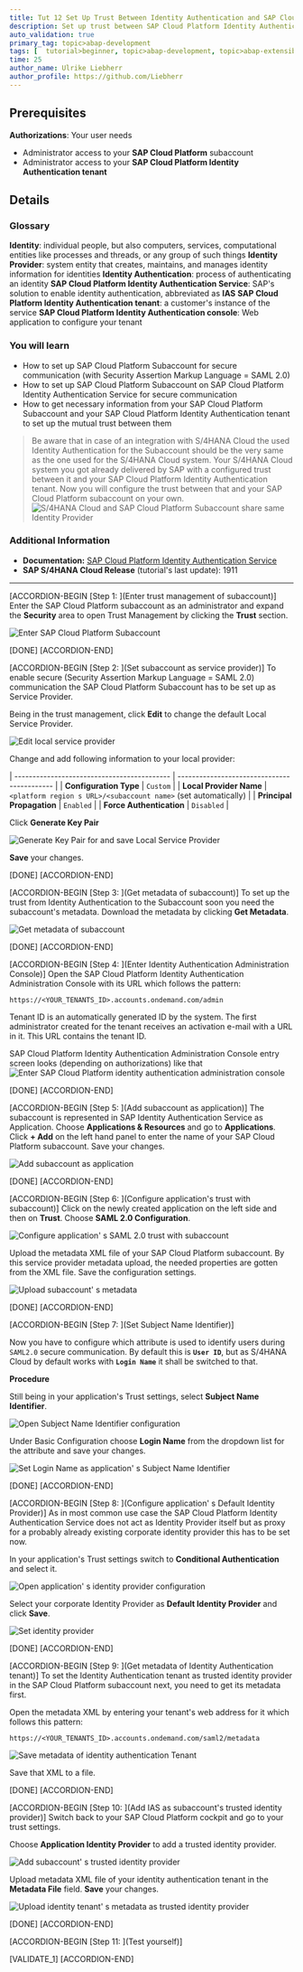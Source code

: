 ```yaml
---
title: Tut 12 Set Up Trust Between Identity Authentication and SAP Cloud Platform
description: Set up trust between SAP Cloud Platform Identity Authentication Service and SAP Cloud Platform for secure communication via SAML 2.0.
auto_validation: true
primary_tag: topic>abap-development
tags: [  tutorial>beginner, topic>abap-development, topic>abap-extensibility ]
time: 25
author_name: Ulrike Liebherr
author_profile: https://github.com/Liebherr
---
```


## Prerequisites
**Authorizations**: Your user needs
- Administrator access to your **SAP Cloud Platform** subaccount
- Administrator access to your **SAP Cloud Platform Identity Authentication tenant**

## Details
### Glossary
**Identity**: individual people, but also computers, services, computational entities like processes and threads, or any group of such things
**Identity Provider**: system entity that creates, maintains, and manages identity information for identities
**Identity Authentication**: process of authenticating an identity
**SAP Cloud Platform Identity Authentication Service**: SAP's solution to enable identity authentication, abbreviated as **IAS**
**SAP Cloud Platform Identity Authentication tenant**: a customer's instance of the service
**SAP Cloud Platform Identity Authentication console**: Web application to configure your tenant


### You will learn
- How to set up SAP Cloud Platform Subaccount for secure communication (with Security Assertion Markup Language = SAML 2.0)
- How to set up SAP Cloud Platform Subaccount on SAP Cloud Platform Identity Authentication Service for secure communication
- How to get necessary information from your SAP Cloud Platform Subaccount and your SAP Cloud Platform Identity Authentication tenant to set up the mutual trust between them

>Be aware that in case of an integration with S/4HANA Cloud the used Identity Authentication for the Subaccount should be the very same as the one used for the S/4HANA Cloud system.
Your S/4HANA Cloud system you got already delivered by SAP with a configured trust between it and your SAP Cloud Platform Identity Authentication tenant. Now you will configure the trust between that and your SAP Cloud Platform subaccount on your own.
![S/4HANA Cloud and SAP Cloud Platform Subaccount share same Identity Provider](trust_IAS_SCP.png)

### Additional Information
- **Documentation:** [SAP Cloud Platform Identity Authentication Service](https://help.sap.com/viewer/6d6d63354d1242d185ab4830fc04feb1/Cloud/en-US/d17a116432d24470930ebea41977a888.html)
- **SAP S/4HANA Cloud Release** (tutorial's last update): 1911
---

[ACCORDION-BEGIN [Step 1: ](Enter trust management of subaccount)]
Enter the SAP Cloud Platform subaccount as an administrator and expand the **Security** area to open Trust Management by clicking the **Trust** section.

![Enter SAP Cloud Platform Subaccount](sapcp_trust_mgmt.png)

[DONE]
[ACCORDION-END]

[ACCORDION-BEGIN [Step 2: ](Set subaccount as service provider)]
To enable secure (Security Assertion Markup Language = SAML 2.0) communication the SAP Cloud Platform Subaccount has to be set up as Service Provider.

Being in the trust management, click **Edit** to change the default Local Service Provider.

![Edit local service provider](sapcp_LclSP_edit_default.png)

Change and add following information to your local provider:

| ------------------------------------------- | ------------------------------------------- |
|           **Configuration Type**            |                    `Custom`                   |
|           **Local Provider Name**           | `<platform region s URL>/<subaccount name>` (set automatically) |
|          **Principal Propagation**          |                 `Enabled`                 |
|          **Force Authentication**           |               `Disabled`            |

Click **Generate Key Pair**

![Generate Key Pair for and save Local Service Provider](sapcp_LclSP_genKeyPair_save.png)

**Save** your changes.

[DONE]
[ACCORDION-END]

[ACCORDION-BEGIN [Step 3: ](Get metadata of subaccount)]
To set up the trust from Identity Authentication to the Subaccount soon you need the subaccount's metadata.
Download the metadata by clicking **Get Metadata**.

![Get metadata of subaccount](sapcp_getSubaccountMetadata.png)

[DONE]
[ACCORDION-END]

[ACCORDION-BEGIN [Step 4: ](Enter Identity Authentication Administration Console)]
Open the SAP Cloud Platform Identity Authentication Administration Console with its URL which follows the pattern:

`https://<YOUR_TENANTS_ID>.accounts.ondemand.com/admin`

Tenant ID is an automatically generated ID by the system. The first administrator created for the tenant receives an activation e-mail with a URL in it. This URL contains the tenant ID.

SAP Cloud Platform Identity Authentication Administration Console entry screen looks (depending on authorizations) like that
![Enter SAP Cloud Platform identity authentication administration console](IAS_entryScreen.png)

[DONE]
[ACCORDION-END]

[ACCORDION-BEGIN [Step 5: ](Add subaccount as application)]
The subaccount is represented in SAP Identity Authentication Service as Application.
Choose **Applications & Resources** and go to **Applications**. Click **+ Add** on the left hand panel to enter the name of your SAP Cloud Platform subaccount. Save your changes.

![Add subaccount as application](IAS_addApplication.png)

[DONE]
[ACCORDION-END]

[ACCORDION-BEGIN [Step 6: ](Configure application's trust with subaccount)]
Click on the newly created application on the left side and then on **Trust**. Choose **SAML 2.0 Configuration**.

![Configure application' s SAML 2.0 trust with subaccount](IAS_openSamlConfig.png)

Upload the metadata XML file of your SAP Cloud Platform subaccount. By this service provider metadata upload, the needed properties are gotten from the XML file. Save the configuration settings.

![Upload subaccount' s metadata](IAS_uploadSubaccountMetadata.png)

[DONE]
[ACCORDION-END]

[ACCORDION-BEGIN [Step 7: ](Set Subject Name Identifier)]

Now you have to configure which attribute is used to identify users during `SAML2.0` secure communication. By default this is **`User ID`**, but as S/4HANA Cloud by default works with **`Login Name`** it shall be switched to that.

**Procedure**

Still being in your application's Trust settings, select **Subject Name Identifier**.

![Open Subject Name Identifier configuration](IAS_openSubjectNameID_attributeConfig.png)

Under Basic Configuration choose **Login Name** from the dropdown list for the attribute and save your changes.

![Set Login Name as application' s Subject Name Identifier](IAS_subjectNameID_attribute_setLoginName.png)

[DONE]
[ACCORDION-END]

[ACCORDION-BEGIN [Step 8: ](Configure application' s Default Identity Provider)]
As in most common use case the SAP Cloud Platform Identity Authentication Service does not act as Identity Provider itself but as proxy for a probably already existing corporate identity provider this has to be set now.

In your application's Trust settings switch to **Conditional Authentication** and select it.

![Open application' s identity provider configuration](IAS_openIdP_config.png)

Select your corporate Identity Provider as **Default Identity Provider** and click **Save**.

![Set identity provider](IAS_setCorporateIdP_asIdP.png)

[DONE]
[ACCORDION-END]

[ACCORDION-BEGIN [Step 9: ](Get metadata of Identity Authentication tenant)]
To set the Identity Authentication tenant as trusted identity provider in the SAP Cloud Platform subaccount next, you need to get its metadata first.

Open the metadata XML by entering your tenant's web address for it which follows this pattern:

``` URI
https://<YOUR_TENANTS_ID>.accounts.ondemand.com/saml2/metadata
```

![Save metadata of identity authentication Tenant](IAS_getMetadata.png)

Save that XML to a file.

[DONE]
[ACCORDION-END]

[ACCORDION-BEGIN [Step 10: ](Add IAS as subaccount's trusted identity provider)]
Switch back to your SAP Cloud Platform cockpit and go to your trust settings.

Choose **Application Identity Provider** to add a trusted identity provider.

![Add subaccount' s trusted identity provider](sapcp_addTrustedIdP.png)

Upload metadata XML file of your identity authentication tenant in the **Metadata File** field. **Save** your changes.

![Upload identity tenant' s metadata as trusted identity provider](sapcp_addTrustedIdP_metadataUpload_save.png)

[DONE]
[ACCORDION-END]

[ACCORDION-BEGIN [Step 11: ](Test yourself)]

[VALIDATE_1]
[ACCORDION-END]
